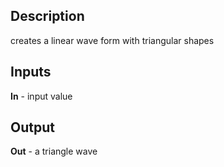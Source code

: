 ## Description
creates a linear wave form with triangular shapes

## Inputs
**In** - input value

## Output
**Out** - a triangle wave